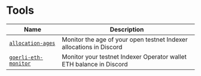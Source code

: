 # Tools

| Name | Description |
| --- | --- |
| [`allocation-ages`](https://github.com/IndexerDAO/allocation-ages/) | Monitor the age of your open testnet Indexer allocations in Discord |
| [`goerli-eth-monitor`](https://github.com/IndexerDAO/goerli-eth-monitor) | Monitor your testnet Indexer Operator wallet ETH balance in Discord | 
